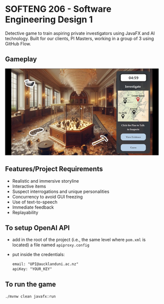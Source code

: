 # SOFTENG 206 - Software Engineering Design 1
Detective game to train aspiring private investigators using JavaFX and AI technology. Built for our clients, PI Masters, working in a group of 3 using GitHub Flow.

## Gameplay
[![Gameplay Video](/assets/thumbnail1.png)](https://youtu.be/HUeZ7XMh9rU)

## Features/Project Requirements
- Realistic and immersive storyline
- Interactive items
- Suspect interrogations and unique personalities
- Concurrency to avoid GUI freezing
- Use of text-to-speech
- Immediate feedback
- Replayability

## To setup OpenAI API 

- add in the root of the project (i.e., the same level where `pom.xml` is located) a file named `apiproxy.config`
- put inside the credentials:

  ```
  email: "UPI@aucklanduni.ac.nz"
  apiKey: "YOUR_KEY"
  ```

## To run the game

`./mvnw clean javafx:run`